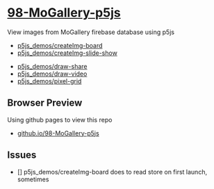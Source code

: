 # [98-MoGallery-p5js](https://github.com/molab-itp/98-MoGallery-p5js)

View images from MoGallery firebase database using p5js

- [p5js_demos/createImg-board](p5js_demos/createImg-board/)
- [p5js_demos/createImg-slide-show](p5js_demos/createImg-slide-show)
<!--
- [p5js_demos/draw-share-0](p5js_demos/draw-share-0)
  starting point. unneeded code should be removed
  -->

- [p5js_demos/draw-share](p5js_demos/draw-share)
- [p5js_demos/draw-video](p5js_demos/draw-video)
- [p5js_demos/pixel-grid](p5js_demos/pixel-grid)

## Browser Preview

Using github pages to view this repo

- [github.io/98-MoGallery-p5js](https://molab-itp.github.io/98-MoGallery-p5js/)

## Issues

- [] p5js_demos/createImg-board does to read store on first launch, sometimes
